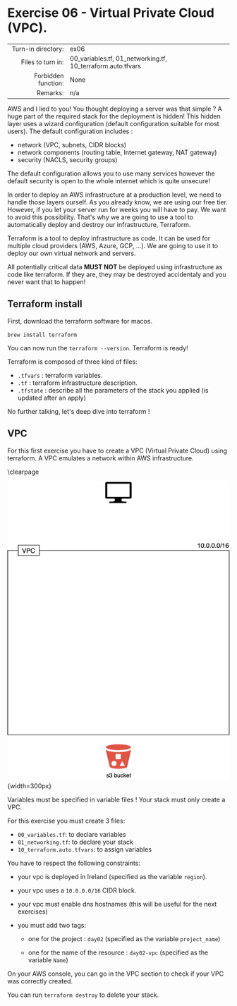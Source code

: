 # Exercise 06 - Virtual Private Cloud (VPC).

|                         |                    |
| -----------------------:| ------------------ |
|   Turn-in directory:    |  ex06              |
|   Files to turn in:     |  00_variables.tf, 01_networking.tf, 10_terraform.auto.tfvars |
|   Forbidden function:   |  None              |
|   Remarks:              |  n/a               |

AWS and I lied to you! You thought deploying a server was that simple ? A huge part of the required stack for the deployment is hidden! This hidden layer uses a wizard configuration (default configuration suitable for most users). The default configuration includes :
- network (VPC, subnets, CIDR blocks)
- network components (routing table, Internet gateway, NAT gateway)
- security (NACLS, security groups)

The default configuration allows you to use many services however the default security is open to the whole internet which is quite unsecure!

In order to deploy an AWS infrastructure at a production level, we need to handle those layers ourself. As you already know, we are using our free tier. However, if you let your server run for weeks you will have to pay. We want to avoid this possibility. That's why we are going to use a tool to automatically deploy and destroy our infrastructure, Terraform.

Terraform is a tool to deploy infrastructure as code. It can be used for multiple cloud providers (AWS, Azure, GCP, ...). We are going to use it to deploy our own virtual network and servers.

All potentially critical data **MUST NOT** be deployed using infrastructure as code like terraform. If they are, they may be destroyed accidentaly and you never want that to happen!

## Terraform install

First, download the terraform software for macos.

```
brew install terraform
```

You can now run the `terraform --version`. Terraform is ready!

Terraform is composed of three kind of files:
- `.tfvars` : terraform variables.
- `.tf` : terraform infrastructure description.
- `.tfstate` : describe all the parameters of the stack you applied (is updated after an apply)

No further talking, let's deep dive into terraform ! 

## VPC

For this first exercise you have to create a VPC (Virtual Private Cloud) using terraform. A VPC emulates a network within AWS infrastructure.

\clearpage

![VPC](../assets/terraform_1.png){width=300px}

Variables must be specified in variable files ! Your stack must only create a VPC.

For this exercise you must create 3 files:

- `00_variables.tf`: to declare variables
- `01_networking.tf`: to declare your stack
- `10_terraform.auto.tfvars`: to assign variables

You have to respect the following constraints:

- your vpc is deployed in Ireland (specified as the variable `region`).

- your vpc uses a `10.0.0.0/16` CIDR block.

- your vpc must enable dns hostnames (this will be useful for the next exercises)

- you must add two tags:

    - one for the project : `day02` (specified as the variable `project_name`)

    - one for the name of the resource : `day02-vpc` (specified as the variable `Name`)

On your AWS console, you can go in the VPC section to check if your VPC was correctly created.

You can run `terraform destroy` to delete your stack.